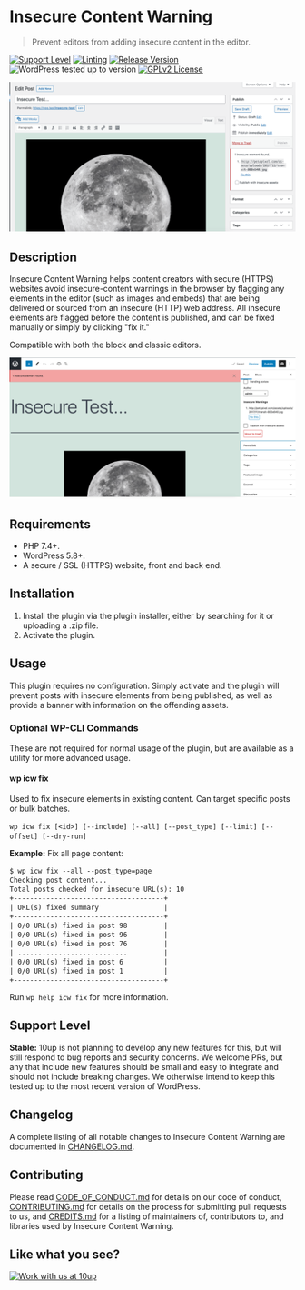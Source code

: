 # Insecure Content Warning

> Prevent editors from adding insecure content in the editor.

[![Support Level](https://img.shields.io/badge/support-stable-blue.svg)](#support-level) [![Linting](https://github.com/10up/insecure-content-warning/actions/workflows/lint.yml/badge.svg)](https://github.com/10up/insecure-content-warning/actions/workflows/lint.yml) [![Release Version](https://img.shields.io/github/release/10up/insecure-content-warning.svg)](https://github.com/10up/insecure-content-warning/releases/latest) ![WordPress tested up to version](https://img.shields.io/wordpress/plugin/tested/insecure-content-warning?label=WordPress) [![GPLv2 License](https://img.shields.io/github/license/10up/insecure-content-warning.svg)](https://github.com/10up/insecure-content-warning/blob/develop/LICENSE.md)

![Example of attempting to publish a post with insecure content - classic editor.](.wordpress-org/screenshot-1.png)

## Description

Insecure Content Warning helps content creators with secure (HTTPS) websites avoid insecure-content warnings in the browser by flagging any elements in the editor (such as images and embeds) that are being delivered or sourced from an insecure (HTTP) web address. All insecure elements are flagged before the content is published, and can be fixed manually or simply by clicking "fix it."

Compatible with both the block and classic editors.

![Example of attempting to publish a post with insecure content - block editor.](.wordpress-org/screenshot-2.png)

## Requirements

* PHP 7.4+.
* WordPress 5.8+.
* A secure / SSL (HTTPS) website, front and back end.

## Installation

1. Install the plugin via the plugin installer, either by searching for it or uploading a .zip file.
2. Activate the plugin.

## Usage

This plugin requires no configuration. Simply activate and the plugin will prevent posts with insecure elements from being published, as well as provide a banner with information on the offending assets.

### Optional WP-CLI Commands

These are not required for normal usage of the plugin, but are available as a utility for more advanced usage.

#### wp icw fix

Used to fix insecure elements in existing content. Can target specific posts or bulk batches.

`wp icw fix [<id>] [--include] [--all] [--post_type] [--limit] [--offset] [--dry-run]`

**Example:**
Fix all page content:
 ```
 $ wp icw fix --all --post_type=page
 Checking post content...
 Total posts checked for insecure URL(s): 10
 +-------------------------------------+
 | URL(s) fixed summary                |
 +-------------------------------------+
 | 0/0 URL(s) fixed in post 98         |
 | 0/0 URL(s) fixed in post 96         |
 | 0/0 URL(s) fixed in post 76         |
 | ...........................         |
 | 0/0 URL(s) fixed in post 6          |
 | 0/0 URL(s) fixed in post 1          |
 +-------------------------------------+
 ```

Run `wp help icw fix` for more information.

## Support Level

**Stable:** 10up is not planning to develop any new features for this, but will still respond to bug reports and security concerns. We welcome PRs, but any that include new features should be small and easy to integrate and should not include breaking changes. We otherwise intend to keep this tested up to the most recent version of WordPress.

## Changelog

A complete listing of all notable changes to Insecure Content Warning are documented in [CHANGELOG.md](https://github.com/10up/insecure-content-warning/blob/develop/CHANGELOG.md).

## Contributing

Please read [CODE_OF_CONDUCT.md](https://github.com/10up/insecure-content-warning/blob/develop/CODE_OF_CONDUCT.md) for details on our code of conduct, [CONTRIBUTING.md](https://github.com/10up/insecure-content-warning/blob/develop/CONTRIBUTING.md) for details on the process for submitting pull requests to us, and [CREDITS.md](https://github.com/10up/insecure-content-warning/blob/develop/CREDITS.md) for a listing of maintainers of, contributors to, and libraries used by Insecure Content Warning.

## Like what you see?

<a href="http://10up.com/contact/"><img src="https://10up.com/uploads/2016/10/10up-Github-Banner.png" width="850" alt="Work with us at 10up"></a>
